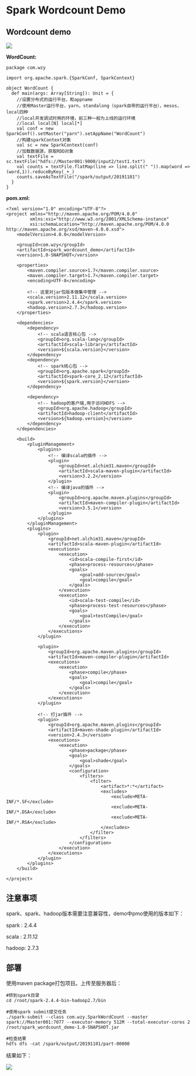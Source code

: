 # Spark Wordcount Demo

## Wordcount demo


![](../Images/6.png)


**WordCount:**

	package com.wzy
	
	import org.apache.spark.{SparkConf, SparkContext}
	
	object WordCount {
	  def main(args: Array[String]): Unit = {
	    //设置分布式的运行平台，和appname
	    //使用Master运行平台，yarn，standalong（spark自带的运行平台），mesos，local四种
	    //local开发调试时用的环境，前三种一般为上线的运行环境
	    //local local[N] local[*]
	    val conf = new SparkConf().setMaster("yarn").setAppName("WordCount")
	    //构建sparkContext对象
	    val sc = new SparkContext(conf)
	    //加载数据源，获取RDD对象
	    val textFile = sc.textFile("hdfs://Master001:9000/input2/test1.txt")
	    val counts = textFile.flatMap(line => line.split(" ")).map(word => (word,1)).reduceByKey(_+_)
	    counts.saveAsTextFile("/spark/output/20191101")
	  }
	}


**pom.xml:**
	
	<?xml version="1.0" encoding="UTF-8"?>
	<project xmlns="http://maven.apache.org/POM/4.0.0"
	         xmlns:xsi="http://www.w3.org/2001/XMLSchema-instance"
	         xsi:schemaLocation="http://maven.apache.org/POM/4.0.0 http://maven.apache.org/xsd/maven-4.0.0.xsd">
	    <modelVersion>4.0.0</modelVersion>
	
	    <groupId>com.wzy</groupId>
	    <artifactId>spark_wordcount_demo</artifactId>
	    <version>1.0-SNAPSHOT</version>
	
	    <properties>
	        <maven.compiler.source>1.7</maven.compiler.source>
	        <maven.compiler.target>1.7</maven.compiler.target>
	        <encoding>UTF-8</encoding>
	
	        <!-- 这里对jar包版本做集中管理 -->
	        <scala.version>2.11.12</scala.version>
	        <spark.version>2.4.4</spark.version>
	        <hadoop.version>2.7.3</hadoop.version>
	    </properties>
	
	    <dependencies>
	        <dependency>
	            <!-- scala语言核心包 -->
	            <groupId>org.scala-lang</groupId>
	            <artifactId>scala-library</artifactId>
	            <version>${scala.version}</version>
	        </dependency>
	        <dependency>
	            <!-- spark核心包 -->
	            <groupId>org.apache.spark</groupId>
	            <artifactId>spark-core_2.12</artifactId>
	            <version>${spark.version}</version>
	        </dependency>
	
	        <dependency>
	            <!-- hadoop的客户端,用于访问HDFS -->
	            <groupId>org.apache.hadoop</groupId>
	            <artifactId>hadoop-client</artifactId>
	            <version>${hadoop.version}</version>
	        </dependency>
	    </dependencies>
	
	    <build>
	        <pluginManagement>
	            <plugins>
	                <!-- 编译scala的插件 -->
	                <plugin>
	                    <groupId>net.alchim31.maven</groupId>
	                    <artifactId>scala-maven-plugin</artifactId>
	                    <version>3.2.2</version>
	                </plugin>
	                <!-- 编译java的插件 -->
	                <plugin>
	                    <groupId>org.apache.maven.plugins</groupId>
	                    <artifactId>maven-compiler-plugin</artifactId>
	                    <version>3.5.1</version>
	                </plugin>
	            </plugins>
	        </pluginManagement>
	        <plugins>
	            <plugin>
	                <groupId>net.alchim31.maven</groupId>
	                <artifactId>scala-maven-plugin</artifactId>
	                <executions>
	                    <execution>
	                        <id>scala-compile-first</id>
	                        <phase>process-resources</phase>
	                        <goals>
	                            <goal>add-source</goal>
	                            <goal>compile</goal>
	                        </goals>
	                    </execution>
	                    <execution>
	                        <id>scala-test-compile</id>
	                        <phase>process-test-resources</phase>
	                        <goals>
	                            <goal>testCompile</goal>
	                        </goals>
	                    </execution>
	                </executions>
	            </plugin>
	
	            <plugin>
	                <groupId>org.apache.maven.plugins</groupId>
	                <artifactId>maven-compiler-plugin</artifactId>
	                <executions>
	                    <execution>
	                        <phase>compile</phase>
	                        <goals>
	                            <goal>compile</goal>
	                        </goals>
	                    </execution>
	                </executions>
	            </plugin>
	
	            <!-- 打jar插件 -->
	            <plugin>
	                <groupId>org.apache.maven.plugins</groupId>
	                <artifactId>maven-shade-plugin</artifactId>
	                <version>2.4.3</version>
	                <executions>
	                    <execution>
	                        <phase>package</phase>
	                        <goals>
	                            <goal>shade</goal>
	                        </goals>
	                        <configuration>
	                            <filters>
	                                <filter>
	                                    <artifact>*:*</artifact>
	                                    <excludes>
	                                        <exclude>META-INF/*.SF</exclude>
	                                        <exclude>META-INF/*.DSA</exclude>
	                                        <exclude>META-INF/*.RSA</exclude>
	                                    </excludes>
	                                </filter>
	                            </filters>
	                        </configuration>
	                    </execution>
	                </executions>
	            </plugin>
	        </plugins>
	    </build>
	
	</project>


## 注意事项

spark、spark、hadoop版本需要注意兼容性，demo中pmo使用的版本如下：

spark : 2.4.4

scala : 2.11.12

hadoop: 2.7.3


## 部署

使用maven package打包项目。上传至服务器后：

	#转到spark目录
	cd /root/spark-2.4.4-bin-hadoop2.7/bin

	#使用spark submit提交任务
	./spark-submit --class com.wzy.SparkWordCount --master spark://Master001:7077 --executor-memory 512M --total-executor-cores 2 /root/spark_wordcount_demo-1.0-SNAPSHOT.jar 

	#检查结果
	hdfs dfs -cat /spark/output/20191101/part-00000


结果如下：

![](../Images/7.png)